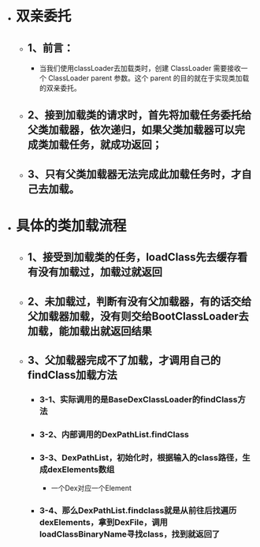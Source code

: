 - # 双亲委托
	- ## 1、前言：
		- 当我们使用classLoader去加载类时，创建 ClassLoader 需要接收一个 ClassLoader parent 参数。这个 parent 的目的就在于实现类加载的双亲委托。
	- ## 2、接到加载类的请求时，首先将加载任务委托给父类加载器，依次递归，如果父类加载器可以完成类加载任务，就成功返回；
	- ## 3、只有父类加载器无法完成此加载任务时，才自己去加载。
- # 具体的类加载流程
	- ## 1、接受到加载类的任务，loadClass先去缓存看有没有加载过，加载过就返回
	- ## 2、未加载过，判断有没有父加载器，有的话交给父加载器加载，没有则交给BootClassLoader去加载，能加载出就返回结果
	- ## 3、父加载器完成不了加载，才调用自己的findClass加载方法
		- ### 3-1、实际调用的是BaseDexClassLoader的findClass方法
		- ### 3-2、内部调用的DexPathList.findClass
		- ### 3-3、DexPathList，初始化时，根据输入的class路径，生成dexElements数组
			- 一个Dex对应一个Element
		- ### 3-4、那么DexPathList.findclass就是从前往后找遍历dexElements，拿到DexFile，调用loadClassBinaryName寻找class，找到就返回了